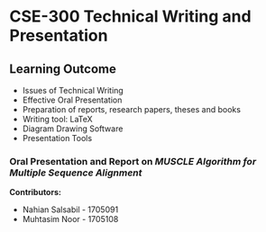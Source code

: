 # CSE-300 Technical Writing and Presentation
## Learning Outcome
- Issues of Technical Writing
- Effective Oral Presentation
- Preparation of reports, research papers, theses and books 
- Writing tool: LaTeX
- Diagram Drawing Software
- Presentation Tools


### Oral Presentation and Report on *MUSCLE Algorithm for Multiple Sequence Alignment*
**Contributors:**
- Nahian Salsabil - 1705091
- Muhtasim Noor - 1705108
 
